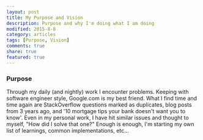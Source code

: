```yaml
---
layout: post
title: My Purpose and Vision
description: Purpose and why I'm doing what I am doing
modified: 2015-8-8
category: articles
tags: [Purpose, Vision]
comments: true
share: true
featured: true
---
```




### Purpose

Through my daily (and nightly) work I encounter problems.  Keeping with software engineer 
style, Google.com is my best friend.  What I find time and time again are StackOverflow 
questions marked as duplicates, blog posts from 3 years ago, and '10 mortgage tips your 
bank doesn't want you to know'.  Even in my personal work, I have hit similar issues and 
thought to myself, "How did I solve that one?"  Enough is enough, I'm starting my own 
list of learnings, common implementations, etc... 